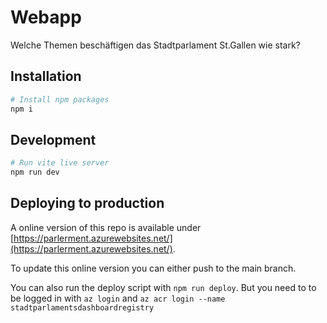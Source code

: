 # Webapp
Welche Themen beschäftigen das Stadtparlament St.Gallen wie stark?

## Installation

```bash
# Install npm packages
npm i
```

## Development

```bash
# Run vite live server
npm run dev
```


## Deploying to production

A online version of this repo is available under [https://parlerment.azurewebsites.net/](https://parlerment.azurewebsites.net/).

To update this online version you can either push to the main branch.

You can also run the deploy script with `npm run deploy`. But you need to to be logged in with `az login` and `az acr login --name stadtparlamentsdashboardregistry`
